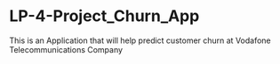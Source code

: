 # LP-4-Project_Churn_App
This is an Application that will help predict customer churn at Vodafone Telecommunications Company
